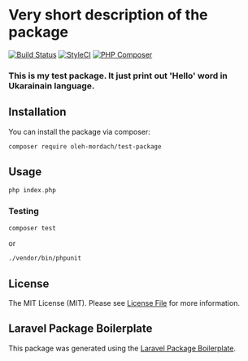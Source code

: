 # Very short description of the package

[![Build Status](https://travis-ci.com/oleh-mordach/test-package.svg?branch=main)](https://travis-ci.com/oleh-mordach/test-package) 
[![StyleCI](https://github.styleci.io/repos/383125965/shield?branch=main)](https://github.styleci.io/repos/383125965?branch=main)
[![PHP Composer](https://github.com/oleh-mordach/test-package/actions/workflows/php.yml/badge.svg?branch=main)](https://github.com/oleh-mordach/test-package/actions/workflows/php.yml)

### This is my test package. It just print out 'Hello' word in Ukarainain language. 

## Installation

You can install the package via composer:

```bash
composer require oleh-mordach/test-package
```

## Usage

```php
php index.php
```

### Testing

```bash
composer test
```
or
```bash
./vendor/bin/phpunit
```

## License

The MIT License (MIT). Please see [License File](LICENSE.md) for more information.

## Laravel Package Boilerplate

This package was generated using the [Laravel Package Boilerplate](https://laravelpackageboilerplate.com).
